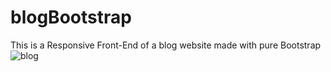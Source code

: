 # blogBootstrap
This is a Responsive Front-End of a blog website made with pure Bootstrap
![blog](https://user-images.githubusercontent.com/75466537/165148752-891fb996-68dc-4e4d-9789-85a0fe889e78.png)
